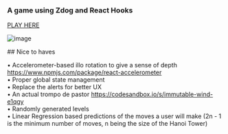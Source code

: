 ### A game using Zdog and React Hooks

[PLAY HERE](https://beautiful-sunburst-68e259.netlify.app/)

![image](https://user-images.githubusercontent.com/4513178/198380096-53390635-c661-46e3-a000-d238622ea331.png)

## Nice to haves

• Accelerometer-based illo rotation to give a sense of depth https://www.npmjs.com/package/react-accelerometer  
• Proper global state management  
• Replace the alerts for better UX  
• An actual trompo de pastor https://codesandbox.io/s/immutable-wind-e1qgy  
• Randomly generated levels  
• Linear Regression based predictions of the moves a user will make (2n - 1 is the minimum number of moves, n being the size of the Hanoi Tower)
